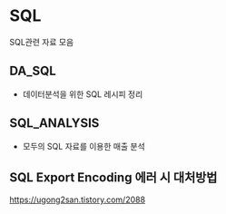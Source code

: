 # SQL
SQL관련 자료 모음

## DA_SQL
- 데이터분석을 위한 SQL 레시피 정리

## SQL_ANALYSIS
- 모두의 SQL 자료를 이용한 매출 분석

## SQL Export Encoding 에러 시 대처방법
https://ugong2san.tistory.com/2088
